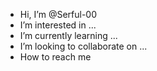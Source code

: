 - Hi, I’m @Serful-00
- I’m interested in ...
- I’m currently learning ...
- I’m looking to collaborate on ...
- How to reach me

<!---
Serful-00/Serful-00 is a ✨ special ✨ repository because its `README.md` (this file) appears on your GitHub profile.
You can click the Preview link to take a look at your changes.
--->

